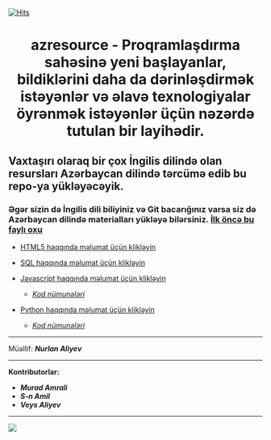 [![Hits](https://hits.seeyoufarm.com/api/count/incr/badge.svg?url=https%3A%2F%2Fgithub.com%2Fnurlan-aliyev%2Fazresource&count_bg=%2379C83D&title_bg=%23555555&icon=openvpn.svg&icon_color=%23E7E7E7&title=Bax%C4%B1%C5%9F+say%C4%B1&edge_flat=false)](https://hits.seeyoufarm.com)

<h1 align="center">azresource - Proqramlaşdırma sahəsinə yeni başlayanlar, bildiklərini daha da dərinləşdirmək istəyənlər və əlavə texnologiyalar öyrənmək istəyənlər üçün nəzərdə tutulan bir layihədir. </h1>



## Vaxtaşırı olaraq bir çox İngilis dilində olan resursları Azərbaycan dilində tərcümə edib bu repo-ya yükləyəcəyik. 

### Əgər sizin də İngilis dili biliyiniz və Git bacarığınız varsa siz də Azərbaycan dilində materialları yükləyə bilərsiniz. [İlk öncə bu faylı oxu](https://github.com/nurlan-aliyev/azresource/blob/24cb26ebf335f90f5127ec401fd77d452a38c31d/CONTRIBUTING.md) 

- <a href="https://github.com/nurlan-aliyev/azresource/tree/main/HTML5" target="_blank">HTML5 haqqında məlumat üçün klikləyin</a>

- <a href="https://github.com/nurlan-aliyev/azresource/tree/main/SQL" target="_blank">SQL haqqında məlumat üçün klikləyin</a>

- <a href="https://github.com/nurlan-aliyev/azresource/tree/main/Javascript" target="_blank">Javascript haqqında məlumat üçün klikləyin</a>
    - [*Kod nümunələri*](https://github.com/nurlan-aliyev/azresource/tree/main/Javascript/Kod%20n%C3%BCmun%C9%99l%C9%99ri) 

- [Python haqqında məlumat üçün klikləyin](https://github.com/nurlan-aliyev/azresource/tree/main/Python)
    - [*Kod nümunələri*](https://github.com/nurlan-aliyev/azresource/tree/main/Python/Kod%20n%C3%BCmun%C9%99l%C9%99ri)

***

Müəllif: <b><em>Nurlan Aliyev</em></b>

***

<strong>Kontributorlar:</strong>

- <b><em>Murad Amrali</em></b>
- <b><em>S-n Amil</em></b>
- <b><em>Veys Aliyev</em></b>


***

<a href="https://github.com/nurlan-aliyev/azresource/graphs/contributors">
  <img src="https://contrib.rocks/image?repo=nurlan-aliyev/azresource" />
</a>


